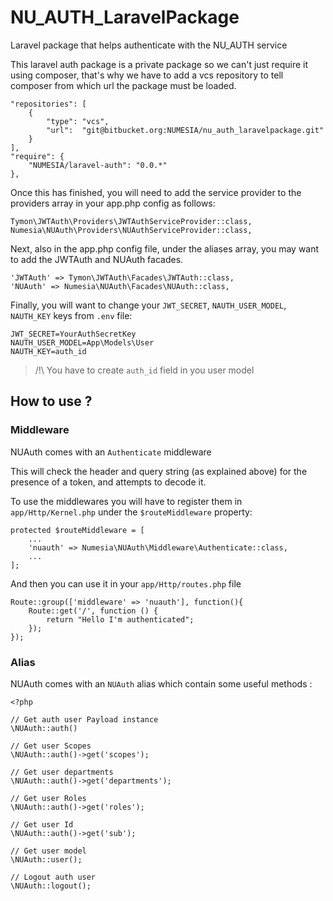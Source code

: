# NU_AUTH_LaravelPackage

Laravel package that helps authenticate with the NU_AUTH service

This laravel auth package is a private package so we can't just require it using composer, that's why we have to add a vcs repository to tell
composer from which url the package must be loaded.

    "repositories": [
        {
            "type": "vcs",
            "url":  "git@bitbucket.org:NUMESIA/nu_auth_laravelpackage.git"
        }
    ],
	"require": {
        "NUMESIA/laravel-auth": "0.0.*"
    },


Once this has finished, you will need to add the service provider to the providers array in your app.php config as follows:

	Tymon\JWTAuth\Providers\JWTAuthServiceProvider::class,
	Numesia\NUAuth\Providers\NUAuthServiceProvider::class,

Next, also in the app.php config file, under the aliases array, you may want to add the JWTAuth and NUAuth facades.

	'JWTAuth' => Tymon\JWTAuth\Facades\JWTAuth::class,
	'NUAuth' => Numesia\NUAuth\Facades\NUAuth::class,

Finally, you will want to change your `JWT_SECRET`, `NAUTH_USER_MODEL`, `NAUTH_KEY` keys from `.env` file:

    JWT_SECRET=YourAuthSecretKey
    NAUTH_USER_MODEL=App\Models\User
    NAUTH_KEY=auth_id

> /!\ You have to create `auth_id` field in you user model

## How to use ?

### Middleware

NUAuth comes with an `Authenticate` middleware

This will check the header and query string (as explained above) for the presence of a token, and attempts to decode it.

To use the middlewares you will have to register them in `app/Http/Kernel.php` under the `$routeMiddleware` property:

	protected $routeMiddleware = [
    	...
    	'nuauth' => Numesia\NUAuth\Middleware\Authenticate::class,
        ...
	];

And then you can use it in your `app/Http/routes.php` file

	Route::group(['middleware' => 'nuauth'], function(){
    	Route::get('/', function () {
	        return "Hello I'm authenticated";
	    });
	});

### Alias

NUAuth comes with an `NUAuth` alias which contain some useful methods :

	<?php

	// Get auth user Payload instance
	\NUAuth::auth()

	// Get user Scopes
	\NUAuth::auth()->get('scopes');

	// Get user departments
	\NUAuth::auth()->get('departments');

	// Get user Roles
	\NUAuth::auth()->get('roles');

	// Get user Id
	\NUAuth::auth()->get('sub');

    // Get user model
    \NUAuth::user();

	// Logout auth user
	\NUAuth::logout();
